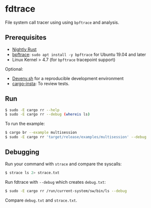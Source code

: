 # fdtrace

File system call tracer using using `bpftrace` and analysis.

## Prerequisites

- [Nightly Rust](https://www.rust-lang.org/tools/install)
- [bpftrace](https://bpftrace.org/): `sudo apt install -y bpftrace` for Ubuntu 19.04 and later
- Linux Kernel > 4.7 (for `bpftrace` tracepoint support)

Optional:
- [Devenv.sh](https://devenv.sh/) for a reproducible development environment
- [cargo-insta](https://crates.io/crates/cargo-insta): To review tests.

## Run

```bash
$ sudo -E cargo rr --help
$ sudo -E cargo rr --debug (whereis ls)
```

To run the example:
```bash
$ cargo br --example multisession
$ sudo -E cargo rr 'target/release/examples/multisession' --debug
```

## Debugging

Run your command with `strace` and compare the syscalls:
```bash
$ strace ls 2> strace.txt
```

Run fdtrace with `--debug` which creates `debug.txt`:
```bash
$ sudo -E cargo rr /run/current-system/sw/bin/ls --debug
```

Compare `debug.txt` and `strace.txt`.
